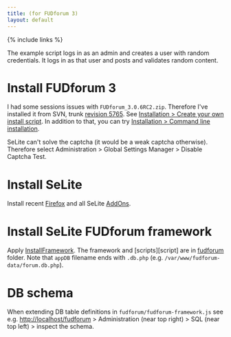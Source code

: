 ```yaml
---
title: (for FUDforum 3)
layout: default
---
```

{% include links %}

The example script logs in as an admin and creates a user with random credentials. It logs in as that user and posts and validates random content.

# Install FUDforum 3 #
I had some sessions issues with `FUDforum_3.0.6RC2.zip`. Therefore I've installed it from SVN, trunk [revision 5765](https://code.google.com/p/selite/source/detail?r=5765). See [Installation > Create your own install script](http://cvs.prohost.org/index.php/Installation#Create_your_own_install_script). In addition to that, you can try [Installation > Command line installation](http://cvs.prohost.org/index.php/Installation#Command_line_installation).

SeLite can't solve the captcha (it would be a weak captcha otherwise). Therefore select Administration > Global Settings Manager > Disable Captcha Test.

# Install SeLite #
Install recent [Firefox](http://www.mozilla.org) and all SeLite [AddOns](AddOns).

# Install SeLite FUDforum framework #
Apply [InstallFramework](InstallFramework). The framework and [scripts][script] are in [fudforum](https://code.google.com/p/selite/source/browse/fudforum) folder. Note that `appDB` filename ends with `.db.php` (e.g. `/var/www/fudforum-data/forum.db.php`).

# DB schema #
When extending DB table definitions in `fudforum/fudforum-framework.js` see e.g. [http://localhost/fudforum](http://localhost/fudforum) > Administration (near top right) > SQL (near top left) > inspect the schema.